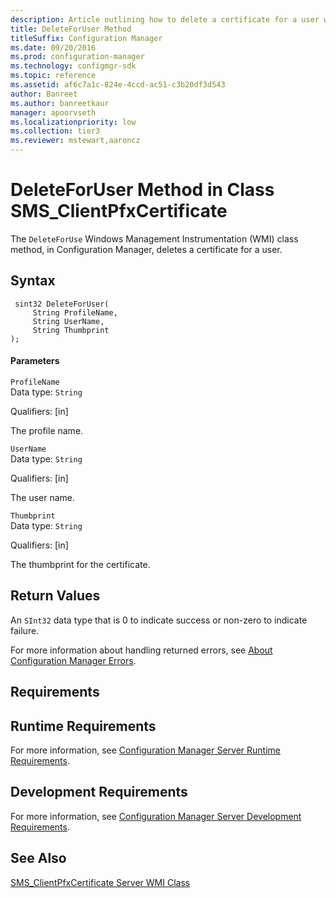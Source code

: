 ```yaml
---
description: Article outlining how to delete a certificate for a user with DeleteForUser class method in Configuration Manager.
title: DeleteForUser Method
titleSuffix: Configuration Manager
ms.date: 09/20/2016
ms.prod: configuration-manager
ms.technology: configmgr-sdk
ms.topic: reference
ms.assetid: af6c7a1c-824e-4ccd-ac51-c3b20df3d543
author: Banreet
ms.author: banreetkaur
manager: apoorvseth
ms.localizationpriority: low
ms.collection: tier3
ms.reviewer: mstewart,aaroncz 
---
```

# DeleteForUser Method in Class SMS_ClientPfxCertificate
The `DeleteForUse` Windows Management Instrumentation (WMI) class method, in Configuration Manager, deletes a certificate for a user.  

## Syntax  

```  
 sint32 DeleteForUser(  
     String ProfileName,  
     String UserName,  
     String Thumbprint  
);  

```  

#### Parameters  
 `ProfileName`  
 Data type: `String`  

 Qualifiers: [in]  

 The profile name.  

 `UserName`  
 Data type: `String`  

 Qualifiers: [in]  

 The user name.  

 `Thumbprint`  
 Data type: `String`  

 Qualifiers: [in]  

 The thumbprint for the certificate.  

## Return Values  
 An `SInt32` data type that is 0 to indicate success or non-zero to indicate failure.  

 For more information about handling returned errors, see [About Configuration Manager Errors](../../../../../develop/core/understand/about-configuration-manager-errors.md).  

## Requirements  

## Runtime Requirements  
 For more information, see [Configuration Manager Server Runtime Requirements](../../../../../develop/core/reqs/server-runtime-requirements.md).  

## Development Requirements  
 For more information, see [Configuration Manager Server Development Requirements](../../../../../develop/core/reqs/server-development-requirements.md).  

## See Also  
 [SMS_ClientPfxCertificate Server WMI Class](../../../../../develop/reference/core/clients/deploy/sms_clientpfxcertificate-server-wmi-class.md)   
